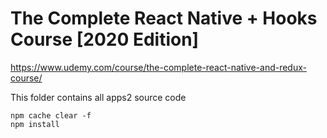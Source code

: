 # The Complete React Native + Hooks Course [2020 Edition]

https://www.udemy.com/course/the-complete-react-native-and-redux-course/

This folder contains all apps2 source code

```
npm cache clear -f
npm install
```
